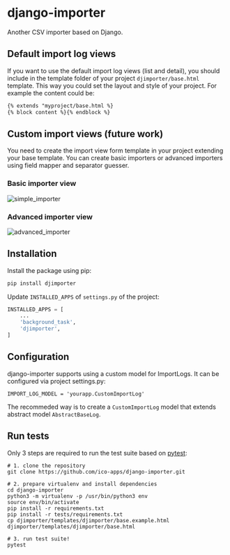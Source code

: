 # django-importer
Another CSV importer based on Django.


## Default import log views
If you want to use the default import log views (list and detail), you should include in the template folder of your project `djimporter/base.html` template. This way you could set the layout and style of your project. For example the content could be:
```html
{% extends "myproject/base.html %}
{% block content %}{% endblock %}
```
## Custom import views (future work)
You need to create the import view form template in your project extending your base template. You can create basic importers or advanced importers using field mapper and separator guesser.

### Basic importer view

![simple_importer](https://github.com/ico-apps/django-importer/assets/2751315/fc310978-88ad-41ac-a45a-0992ec232845)


### Advanced importer view

![advanced_importer](https://github.com/ico-apps/django-importer/assets/2751315/555ff9b4-9196-4af4-b3e1-8bf8b1704d34)


## Installation
Install the package using pip:
```bash
pip install djimporter
```

Update `INSTALLED_APPS` of `settings.py` of the project:
```python
INSTALLED_APPS = [
    ...
    'background_task',
    'djimporter',
]
```

## Configuration
django-importer supports using a custom model for ImportLogs. It can be configured via project settings.py:
```
IMPORT_LOG_MODEL = 'yourapp.CustomImportLog'
```

The recommeded way is to create a `CustomImportLog` model that extends abstract model `AbstractBaseLog`.


## Run tests
Only 3 steps are required to run the test suite based on [pytest](https://docs.pytest.org/):
```
# 1. clone the repository
git clone https://github.com/ico-apps/django-importer.git

# 2. prepare virtualenv and install dependencies
cd django-importer
python3 -m virtualenv -p /usr/bin/python3 env
source env/bin/activate
pip install -r requirements.txt
pip install -r tests/requirements.txt
cp djimporter/templates/djimporter/base.example.html djimporter/templates/djimporter/base.html

# 3. run test suite!
pytest
```

